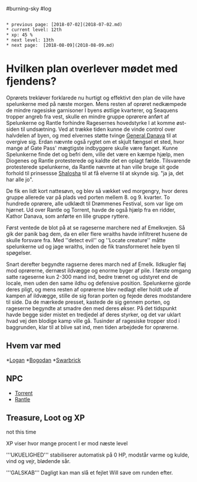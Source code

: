 #burning-sky #log

```ad-info

* previous page: [2018-07-02](2018-07-02.md)
* current level: 12th
* xp: 45 %
* next level: 13th
* next page:  [2018-08-09](2018-08-09.md) 
```

# Hvilken plan overlever mødet med fjendens?  
Oprørets trekløver forklarede nu hurtigt og effektivt den plan de ville have spelunkerne med på næste morgen. Mens resten af oprøret nedkæmpede de mindre ragesiske garnisoner I byens østlige kvarterer, og Seaquens tropper angreb fra vest, skulle en mindre gruppe oprørere anført af Spelunkerne og Rantle forhindre Ragesernes hovedstyrke I at komme øst-siden til undsætning. Ved at trække tiden kunne de vinde control over halvdelen af byen, og med elvernes støtte tvinge [General Danava](General%20Danava.md) til at overgive sig.
Erdan nævnte også rygtet om et skjult fængsel et sted, hvor mange af Gate Pass' mægtigste indbyggere skulle være fanget. Kunne Spelunkerne finde det og befri dem, ville det være en kæmpe hjælp, men Diogenes og Rantle protesterede og kaldte det en oplagt fælde. Tilsvarende protesterede spelunkerne, da Rantle nævnte at han ville bruge sit gode forhold til prinsessse [Shalosha](Shalosha.md) til at få elverne til at skynde sig. "ja ja, det har alle jo".
De fik en lidt kort nattesøvn, og blev så vækket ved morgengry, hvor deres gruppe allerede var på plads ved porten mellem 8. og 9. kvarter. To hundrede oprørere, alle udklædt til Drømmenes Festival, som var lige om hjørnet. Ud over Rantle og Torrent, havde de også hjælp fra en ridder, Kathor Danava, som anførte en lille gruppe ryttere.
Først ventede de blot på at se rageserne marchere ned af Emelkvejen. Så gik der panik bag dem, da en eller flere wraiths havde infiltreret husene de skulle forsvare fra. Med ''detect evil'' og ''Locate creature'' måtte spelunkerne ud og jage wraiths, inden de fik transformeret hele byen til spøgelser.
Snart derefter begyndte ragserne deres march ned af Emelk. Ildkugler fløj mod oprørerne, dernæst ildvægge og enorme byger af pile. I første omgang satte rageserne kun 2-300 mand ind, bedre trænet og udstyret end de locale, men uden den same ildhu og defensive position. Spelunkerne gjorde deres pligt, og mens resten af oprørerne blev nedlagt eller holdt ude af kampen af ildvægge, stille de sig foran porten og fejede deres modstandere til side. Da de mærkede presset, kastede de sig gennem porten, og rageserne begyndte at smadre den med deres økser. På det tidspunkt havde begge sider mistet en tredjedel af deres styrker, og det var uklart hvad vej den blodige kamp ville gå. Tusinder af ragesiske tropper stod i baggrunden, klar til at blive sat ind, men tiden arbejdede for oprørerne.
## Hvem var med 
*[Logan](Logan.md)
*[Bogodan](Bogodan.md)
*[Swarbrick](Swarbrick%20Everwood.md)
## NPC 
* [Torrent](Torrent.md)
* [Rantle](Rantle.md)
## Treasure, Loot og XP 
not this time
XP viser hvor mange procent I er mod næste level
'''UKUELIGHED''' stabiliserer automatisk på 0 HP, modstår varme og kulde, vind og vejr, blødende sår.
'''GALSKAB''' Dagligt kan man slå et fejlet Will save om runden efter.
